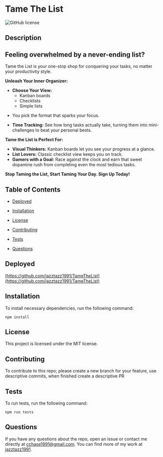 # Tame The List

![GitHub license](https://img.shields.io/badge/license-MIT-blue.svg)

## Description

## Feeling overwhelmed by a never-ending list?

Tame the List is your one-stop shop for conquering your tasks, no matter your productivity style.

**Unleash Your Inner Organizer:**

- **Choose Your View:**
  - Kanban boards
  - Checklists
  - Simple lists

* You pick the format that sparks your focus.

- **Time Tracking:** See how long tasks actually take, turning them into mini-challenges to beat your personal bests.

**Tame the List is Perfect For:**

- **Visual Thinkers:** Kanban boards let you see your progress at a glance.
- **List Lovers:** Classic checklist view keeps you on track.
- **Gamers with a Goal:** Race against the clock and earn that sweet dopamine rush from completing even the most tedious tasks.

**Stop Taming the List, Start Taming Your Day. Sign Up Today!**

## Table of Contents

- [Deployed](#deployed)

- [Installation](#installation)

- [License](#license)

- [Contributing](#contributing)
- [Tests](#tests)
- [Questions](#questions)

## Deployed

[https://github.com/jazztazz1991/TameTheList](https://github.com/jazztazz1991/TameTheList)

## Installation

To install necessary dependencies, run the following command:

```
npm install
```

## License

This project is licensed under the MIT license.

## Contributing

To contribute to this repo; please create a new branch for your feature, use descriptive commits, when finished create a descriptive PR

## Tests

To run tests, run the following command:

```
npm run tests
```

## Questions

If you have any questions about the repo, open an issue or contact me directly at cchase1991@gmail.com. You can find more of my work at [jazztazz1991](https://github.com/jazztazz1991/).
